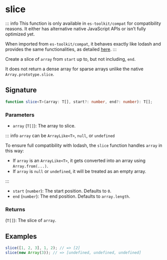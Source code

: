 # slice

::: info
This function is only available in `es-toolkit/compat` for compatibility reasons. It either has alternative native JavaScript APIs or isn’t fully optimized yet.

When imported from `es-toolkit/compat`, it behaves exactly like lodash and provides the same functionalities, as detailed [here](../../../compatibility.md).
:::

Create a slice of `array` from `start` up to, but not including, `end`.

It does not return a dense array for sparse arrays unlike the native `Array.prototype.slice`.

## Signature

```typescript
function slice<T>(array: T[], start?: number, end?: number): T[];
```

### Parameters

- `array` (`T[]`): The array to slice.

::: info `array` can be `ArrayLike<T>`, `null`, or `undefined`

To ensure full compatibility with lodash, the `slice` function handles `array` in this way:

- If `array` is an `ArrayLike<T>`, it gets converted into an array using `Array.from(...)`.
- If `array` is `null` or `undefined`, it will be treated as an empty array.

:::

- `start` (`number`): The start position. Defaults to `0`.
- `end` (`number`): The end position. Defaults to `array.length`.

### Returns

(`T[]`): The slice of `array`.

## Examples

```typescript
slice([1, 2, 3], 1, 2); // => [2]
slice(new Array(3)); // => [undefined, undefined, undefined]
```
